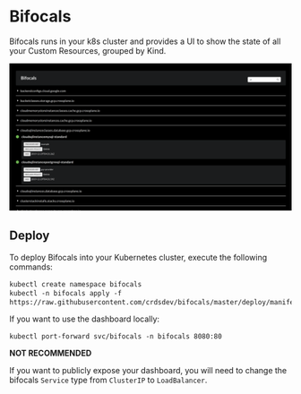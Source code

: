 # Bifocals

Bifocals runs in your k8s cluster and provides a UI to show the state of all your Custom Resources, grouped by Kind.

![Bifocals Readme](./docs/assets/bifocals-readme.png)

## Deploy

To deploy Bifocals into your Kubernetes cluster, execute the following commands:

```
kubectl create namespace bifocals
kubectl -n bifocals apply -f https://raw.githubusercontent.com/crdsdev/bifocals/master/deploy/manifests/install.yaml
```

If you want to use the dashboard locally:

```
kubectl port-forward svc/bifocals -n bifocals 8080:80
```

**NOT RECOMMENDED**

If you want to publicly expose your dashboard, you will need to change the bifocals `Service` type from `ClusterIP` to `LoadBalancer`.
